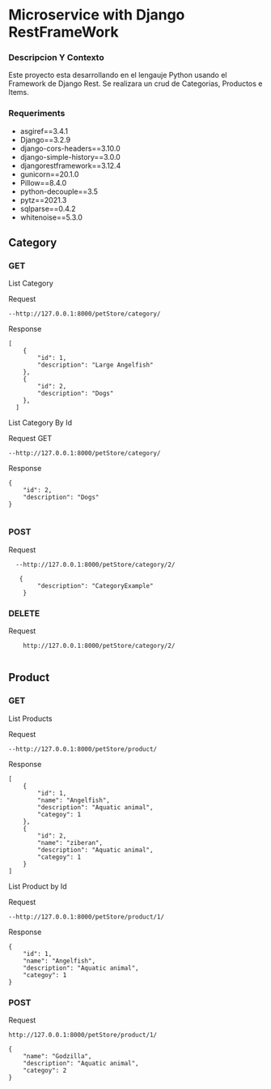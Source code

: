 

# Microservice with Django RestFrameWork

### Descripcion Y Contexto

Este proyecto esta desarrollando en el lengauje Python usando el Framework de Django Rest. Se realizara un crud de Categorias, Productos e Items.


### Requeriments

- asgiref==3.4.1
- Django==3.2.9
- django-cors-headers==3.10.0
- django-simple-history==3.0.0
- djangorestframework==3.12.4
- gunicorn==20.1.0
- Pillow==8.4.0
- python-decouple==3.5
- pytz==2021.3
- sqlparse==0.4.2
- whitenoise==5.3.0




## Category

### GET

List Category

Request 

    --http://127.0.0.1:8000/petStore/category/
 
Response 
 
```
[
    {
        "id": 1,
        "description": "Large Angelfish"
    },
    {
        "id": 2,
        "description": "Dogs"
    },
  ]
```
    
 List Category By Id
 
 Request GET
 
    --http://127.0.0.1:8000/petStore/category/
    
Response

```
{
    "id": 2,
    "description": "Dogs"
}
   
 ```
   
### POST

Request 

```
  --http://127.0.0.1:8000/petStore/category/2/
  
   {
        "description": "CategoryExample"
    }

```

### DELETE

Request 

```
    http://127.0.0.1:8000/petStore/category/2/
    
```


## Product

### GET

List Products

Request 

    --http://127.0.0.1:8000/petStore/product/
    
Response

```
[
    {
        "id": 1,
        "name": "Angelfish",
        "description": "Aquatic animal",
        "categoy": 1
    },
    {
        "id": 2,
        "name": "ziberan",
        "description": "Aquatic animal",
        "categoy": 1
    }
]

```

List Product by Id


Request 

    --http://127.0.0.1:8000/petStore/product/1/
    
    
Response

```
{
    "id": 1,
    "name": "Angelfish",
    "description": "Aquatic animal",
    "categoy": 1
}

```


### POST 


Request
```
http://127.0.0.1:8000/petStore/product/1/

{
    "name": "Godzilla",
    "description": "Aquatic animal",
    "categoy": 2
}

```
